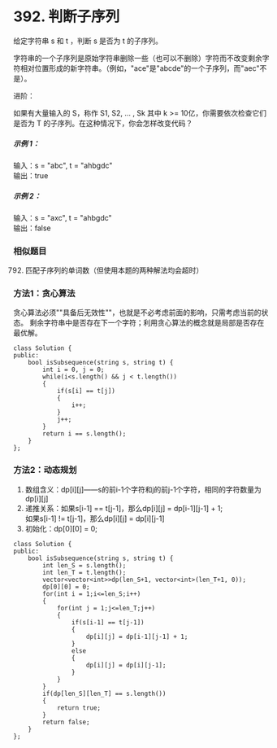 # 392. 判断子序列

给定字符串 s 和 t ，判断 s 是否为 t 的子序列。

字符串的一个子序列是原始字符串删除一些（也可以不删除）字符而不改变剩余字符相对位置形成的新字符串。（例如，"ace"是"abcde"的一个子序列，而"aec"不是）。

进阶：

如果有大量输入的 S，称作 S1, S2, ... , Sk 其中 k >= 10亿，你需要依次检查它们是否为 T 的子序列。在这种情况下，你会怎样改变代码？

##### 示例 1：  
  
输入：s = "abc", t = "ahbgdc"  
输出：true  
##### 示例 2：  
  
输入：s = "axc", t = "ahbgdc"  
输出：false  

### 相似题目
792. 匹配子序列的单词数（但使用本题的两种解法均会超时）  

### 方法1：贪心算法

贪心算法必须""具备后无效性""，也就是不必考虑前面的影响，只需考虑当前的状态。
剩余字符串中是否存在下一个字符；利用贪心算法的概念就是局部是否存在最优解。

```
class Solution {
public:
    bool isSubsequence(string s, string t) {
        int i = 0, j = 0;
        while(i<s.length() && j < t.length())
        {
            if(s[i] == t[j])
            {
                i++;
            }
            j++;
        }
        return i == s.length();
    }
};
```

### 方法2：动态规划

1. 数组含义：dp[i][j]——s的前i-1个字符和j的前j-1个字符，相同的字符数量为dp[i][j]  
2. 递推关系：如果s[i-1] == t[j-1]，那么dp[i][j] = dp[i-1][j-1] + 1;  
   如果s[i-1] != t[j-1]，那么dp[i][j] = dp[i][j-1]  
3. 初始化：dp[0][0] = 0;

```
class Solution {
public:
    bool isSubsequence(string s, string t) {
        int len_S = s.length();
        int len_T = t.length();
        vector<vector<int>>dp(len_S+1, vector<int>(len_T+1, 0));
        dp[0][0] = 0;
        for(int i = 1;i<=len_S;i++)
        {
            for(int j = 1;j<=len_T;j++)
            {
                if(s[i-1] == t[j-1])
                {
                    dp[i][j] = dp[i-1][j-1] + 1;
                }
                else
                {
                    dp[i][j] = dp[i][j-1];
                }
            }
        }
        if(dp[len_S][len_T] == s.length())
        {
            return true;
        }
        return false;
    }
};
```